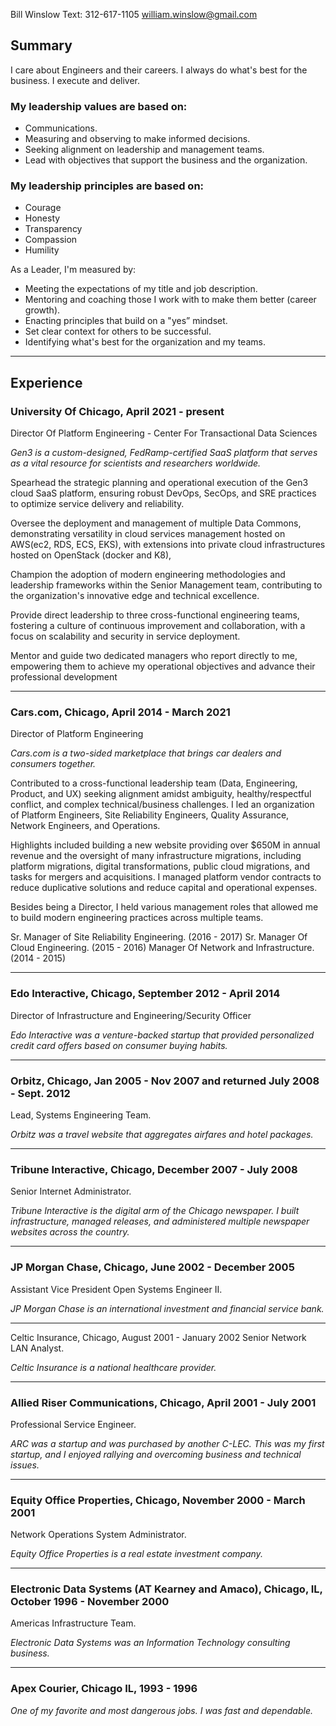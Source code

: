 ﻿Bill Winslow
Text: 312-617-1105
william.winslow@gmail.com

## Summary   
I care about Engineers and their careers. 
I always do what's best for the business.
I execute and deliver. 

### My leadership values are based on:  
* Communications.
* Measuring and observing to make informed decisions. 
* Seeking alignment on leadership and management teams.
* Lead with objectives that support the business and the organization.

### My leadership principles are based on:
* Courage
* Honesty
* Transparency
* Compassion
* Humility

As a Leader, I'm measured by:
* Meeting the expectations of my title and job description.
* Mentoring and coaching those I work with to make them better (career growth).
* Enacting principles that build on a "yes” mindset.
* Set clear context for others to be successful.
* Identifying what's best for the organization and my teams.
________________

## Experience

### University Of Chicago, April 2021 - present
Director Of Platform Engineering - Center For Transactional Data Sciences

*Gen3 is a custom-designed, FedRamp-certified SaaS platform that serves as a vital resource for scientists and researchers worldwide.* 

Spearhead the strategic planning and operational execution of the Gen3 cloud SaaS platform, ensuring robust DevOps, SecOps, and SRE practices to optimize service delivery and reliability.

Oversee the deployment and management of multiple Data Commons, demonstrating versatility in cloud services management hosted on AWS(ec2, RDS, ECS, EKS), with extensions into private cloud infrastructures hosted on OpenStack (docker and K8), 

Champion the adoption of modern engineering methodologies and leadership frameworks within the Senior Management team, contributing to the organization's innovative edge and technical excellence.

Provide direct leadership to three cross-functional engineering teams, fostering a culture of continuous improvement and collaboration, with a focus on scalability and security in service deployment.

Mentor and guide two dedicated managers who report directly to me, empowering them to achieve my operational objectives and advance their professional development
________________

### Cars.com, Chicago, April 2014 - March 2021
Director of Platform Engineering 

*Cars.com is a two-sided marketplace that brings car dealers and consumers together.* 

Contributed to a cross-functional leadership team (Data, Engineering, Product, and UX) seeking alignment amidst ambiguity, healthy/respectful conflict, and complex technical/business challenges. I led an organization of Platform Engineers, Site Reliability Engineers, Quality Assurance, Network Engineers, and Operations. 

Highlights included building a new website providing over $650M in annual revenue and the oversight of many infrastructure migrations, including platform migrations, digital transformations, public cloud migrations, and tasks for mergers and acquisitions. I managed platform vendor contracts to reduce duplicative solutions and reduce capital and operational expenses. 

Besides being a Director, I held various management roles that allowed me to build modern engineering practices across multiple teams.

Sr. Manager of Site Reliability Engineering. (2016 - 2017)
Sr. Manager Of Cloud Engineering. (2015 - 2016)
Manager Of Network and Infrastructure. (2014 - 2015)
________________

### Edo Interactive, Chicago, September 2012 - April 2014
Director of Infrastructure and Engineering/Security Officer

*Edo Interactive was a venture-backed startup that provided personalized credit card offers based on consumer buying habits.* 
________________

### Orbitz, Chicago, Jan 2005 - Nov 2007 and returned July 2008 - Sept. 2012
Lead, Systems Engineering Team.

*Orbitz was a travel website that aggregates airfares and hotel packages.*
________________

### Tribune Interactive, Chicago, December 2007 - July 2008
Senior Internet Administrator.

*Tribune Interactive is the digital arm of the Chicago newspaper. I built infrastructure, managed releases, and administered multiple newspaper websites across the country.* 
________________

### JP Morgan Chase, Chicago, June 2002 - December 2005         
Assistant Vice President Open Systems Engineer II.

*JP Morgan Chase is an international investment and financial service bank.*
________________

Celtic Insurance, Chicago, August 2001 - January 2002
Senior Network LAN Analyst.

*Celtic Insurance is a national healthcare provider.*
________________

### Allied Riser Communications, Chicago, April 2001 - July 2001
Professional Service Engineer.

*ARC was a startup and was purchased by another C-LEC. This was my first startup, and I enjoyed rallying and overcoming business and technical issues.* 
________________

### Equity Office Properties, Chicago, November 2000 - March 2001
Network Operations System Administrator.

*Equity Office Properties is a real estate investment company.* 
________________

### Electronic Data Systems (AT Kearney and Amaco), Chicago, IL, October 1996 - November 2000 
Americas Infrastructure Team. 

*Electronic Data Systems was an Information Technology consulting business.*
________________

### Apex Courier, Chicago IL, 1993 - 1996

*One of my favorite and most dangerous jobs. I was fast and dependable.*
